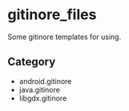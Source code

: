 # gitinore_files

Some gitinore templates for using.

## Category

- android.gitinore
- java.gitinore
- libgdx.gitinore
